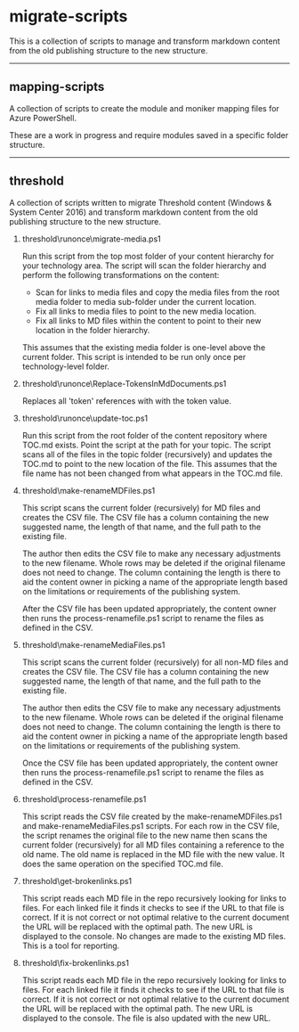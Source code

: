 # migrate-scripts

This is a collection of scripts to manage and transform markdown content from the old publishing
structure to the new structure.

***

## mapping-scripts

A collection of scripts to create the module and moniker mapping files for Azure PowerShell.

These are a work in progress and require modules saved in a specific folder structure.

***

## threshold

A collection of scripts written to migrate Threshold content (Windows & System Center 2016) and
transform markdown content from the old publishing structure to the new structure.

1. threshold\runonce\migrate-media.ps1

    Run this script from the top most folder of your content hierarchy for your technology area. The
    script will scan the folder hierarchy and perform the following transformations on the content:

    - Scan for links to media files and copy the media files from the root media folder to media
    sub-folder under the current location.
    - Fix all links to media files to point to the new media location.
    - Fix all links to MD files within the content to point to their new location in the folder
    hierarchy.

    This assumes that the existing media folder is one-level above the current folder. This script
    is intended to be run only once per technology-level folder.

2. threshold\runonce\Replace-TokensInMdDocuments.ps1

    Replaces all 'token' references with with the token value.

3. threshold\runonce\update-toc.ps1

    Run this script from the root folder of the content repository where TOC.md exists. Point the
    script at the path for your topic. The script scans all of the files in the topic folder
    (recursively) and updates the TOC.md to point to the new location of the file. This assumes that
    the file name has not been changed from what appears in the TOC.md file.

4. threshold\make-renameMDFiles.ps1

    This script scans the current folder (recursively) for MD files and creates the CSV file. The
    CSV file has a column containing the new suggested name, the length of that name, and the full
    path to the existing file.

    The author then edits the CSV file to make any necessary adjustments to the new filename. Whole
    rows may be deleted if the original filename does not need to change. The column containing the
    length is there to aid the content owner in picking a name of the appropriate length based on
    the limitations or requirements of the publishing system.

    After the CSV file has been updated appropriately, the content owner then runs the
    process-renamefile.ps1 script to rename the files as defined in the CSV.

5. threshold\make-renameMediaFiles.ps1

    This script scans the current folder (recursively) for all non-MD files and creates the CSV file.
    The CSV file has a column containing the new suggested name, the length of that name, and the full
    path to the existing file.

    The author then edits the CSV file to make any necessary adjustments to the new filename. Whole
    rows can be deleted if the original filename does not need to change. The column containing the
    length is there to aid the content owner in picking a name of the appropriate length based on
    the limitations or requirements of the publishing system.

    Once the CSV file has been updated appropriately, the content owner then runs the
    process-renamefile.ps1 script to rename the files as defined in the CSV.

6. threshold\process-renamefile.ps1

    This script reads the CSV file created by the make-renameMDFiles.ps1 and make-renameMediaFiles.ps1
    scripts. For each row in the CSV file, the script renames the original file to the new name then
    scans the current folder (recursively) for all MD files containing a reference to the old name. The
    old name is replaced in the MD file with the new value. It does the same operation on the specified
    TOC.md file.

7. threshold\get-brokenlinks.ps1

    This script reads each MD file in the repo recursively looking for links to files. For each linked
    file it finds it checks to see if the URL to that file is correct. If it is not correct or not
    optimal relative to the current document the URL will be replaced with the optimal path. The new
    URL is displayed to the console. No changes are made to the existing MD files. This is a tool for
    reporting.

8. threshold\fix-brokenlinks.ps1

    This script reads each MD file in the repo recursively looking for links to files. For each linked
    file it finds it checks to see if the URL to that file is correct. If it is not correct or not
    optimal relative to the current document the URL will be replaced with the optimal path. The new
    URL is displayed to the console. The file is also updated with the new URL.